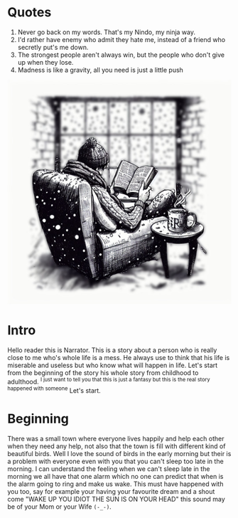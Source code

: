 # Quotes
1. Never go back on my words. That's my Nindo, my ninja way.
2. I'd rather have enemy who admit they hate me, instead of a friend who secretly put's me down.
3. The strongest people aren't always win, but the people who don't give up when they lose.
4. Madness is like a gravity, all you need is just a little push

![Reader](/images/1700423589924.png)
# Intro

Hello reader this is Narrator. This is a story about a person who is really close to me who's whole life is a mess. He always use to think that his life is miserable and useless but who know what will happen in life. Let's start from the beginning of the story his whole story from childhood to adulthood. <sup>I just want to tell you that this is just a fantasy but this is the real story happened with someone</sup> Let's start.

# Beginning

There was a small town where everyone lives happily and help each other when they need any help, not also that the town is fill with different kind of beautiful birds. Well I love the sound of birds in the early morning but their is a problem with everyone even with you that you can't sleep too late in the morning. I can understand the feeling when we can't sleep late in the morning we all have that one alarm which no one can predict that when is the alarm going to ring and make us wake. This must have happened with you too, say for example your having your favourite dream and a shout come "WAKE UP YOU IDIOT THE SUN IS ON YOUR HEAD" this sound may be of your Mom or your Wife `(-_-)`. 